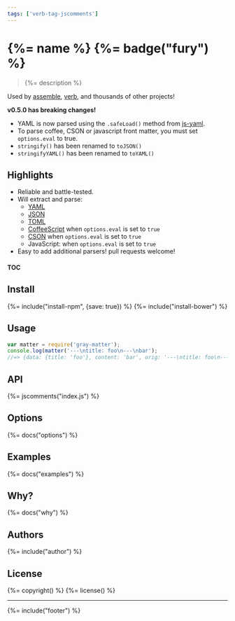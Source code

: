 ```yaml
---
tags: ['verb-tag-jscomments']
---
```

# {%= name %} {%= badge("fury") %}

> {%= description %}

Used by [assemble](https://github.com/assemble/assemble), [verb](https://github.com/assemble/verb), and thousands of other projects!

**v0.5.0 has breaking changes!**

* YAML is now parsed using the `.safeLoad()` method from [js-yaml](http://github.com/nodeca/js-yaml).
* To parse coffee, CSON or javascript front matter, you must set `options.eval` to true.
* `stringify()` has been renamed to `toJSON()`
* `stringifyYAML()` has been renamed to `toYAML()`


## Highlights

* Reliable and battle-tested. 
* Will extract and parse:
  * [YAML](http://github.com/nodeca/js-yaml)
  * [JSON](http://en.wikipedia.org/wiki/Json)
  * [TOML](http://github.com/mojombo/toml)
  * [CoffeeScript](http://coffeescript.org) when `options.eval` is set to `true`
  * [CSON](https://github.com/bevry/cson) when `options.eval` is set to `true`
  * JavaScript: when `options.eval` is set to `true`
* Easy to add additional parsers! pull requests welcome!

#### TOC
<!-- toc -->

## Install
{%= include("install-npm", {save: true}) %}
{%= include("install-bower") %}

## Usage

```js
var matter = require('gray-matter');
console.log(matter('---\ntitle: foo\n---\nbar');
//=> {data: {title: 'foo'}, content: 'bar', orig: '---\ntitle: foo\n---\nbar'}
```

## API
{%= jscomments("index.js") %}

## Options
{%= docs("options") %}

## Examples
{%= docs("examples") %}

## Why?
{%= docs("why") %}


## Authors
{%= include("author") %}

## License
{%= copyright() %}
{%= license() %}

***

{%= include("footer") %}


[js-yaml]: https://github.com/nodeca/js-yaml
[coffee-script]: https://github.com/jashkenas/coffeescript
[toml-node]: https://github.com/BinaryMuse/toml-node
